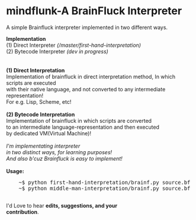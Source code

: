 # mindflunk-A BrainFluck Interpreter
A simple Brainfluck interpreter implemented in two different ways.  <br/>

<strong>Implementation </strong>  <br/>
(1) Direct Interpreter  <i>(/master/first-hand-interpretation)</i>   <br/>
(2) Bytecode Interpreter  <i>(dev in progress)</i>              <br/>
<br/>
<br/>
<strong>(1) Direct Interpretation  </strong>   <br/>
Implementation of brainfluck in direct interpretation method, In which scripts are executed   <br/>
with their native language, and not converted to any intermediate representation!  <br/>
For e.g. Lisp, Scheme, etc!   <br/>
<br/>
<strong>(2) Bytecode Interpretation   </strong><br/>
Implementation of brainfluck in which scripts are converted    <br/>
to an intermediate language-representation and then executed    <br/>
by dedicated VM(Virtual Machine)!     <br/>
<br/>
<i>I'm implementating interpreter    <br/>
in two distinct ways, for learning purposes!    <br/>
And also b'cuz Brainfluck is easy to implement!     </i><br/>
<br/>
<strong>Usage:</strong> <br/>
<pre>
    ~$ python first-hand-interpretation/brainf.py source.bf
    ~$ python middle-man-interpretation/brainf.py source.bf
    
</pre>

I'd Love to hear <b>edits, suggestions, and your   <br/>
contribution</b>.  <br/>

